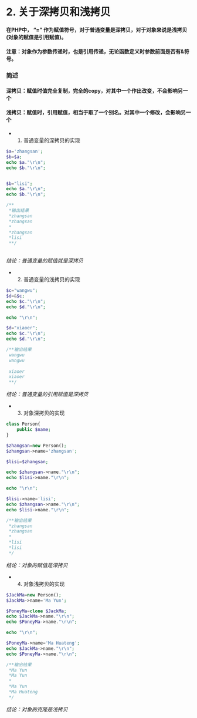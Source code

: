 # 2.  关于深拷贝和浅拷贝

#### 在PHP中， “=” 作为赋值符号，对于普通变量是深拷贝，对于对象来说是浅拷贝(对象的赋值是引用赋值)。
#### 注意：对象作为参数传递时，也是引用传递，无论函数定义时参数前面是否有&符号。

### 简述
#### 深拷贝：赋值时值完全复制，完全的copy，对其中一个作出改变，不会影响另一个
#### 浅拷贝：赋值时，引用赋值，相当于取了一个别名。对其中一个修改，会影响另一个



+ 1. 普通变量的深拷贝的实现

```php
$a='zhangsan';
$b=$a;
echo $a."\r\n";
echo $b."\r\n";  


$b="lisi";
echo $a."\r\n";
echo $b."\r\n";

/**
 *输出结果
 *zhangsan
 *zhangsan
 *
 *zhangsan
 *lisi
 **/
 
```
 *结论：普通变量的赋值就是深拷贝*


+ 2. 普通变量的浅拷贝的实现
  

```php
$c="wangwu";
$d=&$c;
echo $c."\r\n";
echo $d."\r\n";

echo "\r\n";

$d="xiaoer";
echo $c."\r\n";
echo $d."\r\n";

/**输出结果
 wangwu
 wangwu
   
 xiaoer
 xiaoer
 **/
```

*结论：普通变量的引用赋值是深拷贝*


+ 3. 对象深拷贝的实现
```php
class Person{
    public $name;
}

$zhangsan=new Person();
$zhangsan->name='zhangsan';

$lisi=$zhangsan;

echo $zhangsan->name."\r\n";
echo $lisi->name."\r\n";

echo "\r\n";

$lisi->name='lisi';
echo $zhangsan->name."\r\n";
echo $lisi->name."\r\n";

/**输出结果
 *zhangsan
 *zhangsan
 *
 *lisi
 *lisi
 */
```

*结论：对象的赋值是深拷贝*
+ 4. 对象浅拷贝的实现  
  
```php
$JackMa=new Person();
$JackMa->name='Ma Yun';

$PoneyMa=clone $JackMa;
echo $JackMa->name."\r\n";
echo $PoneyMa->name."\r\n";

echo "\r\n";

$PoneyMa->name='Ma Huateng';
echo $JackMa->name."\r\n";
echo $PoneyMa->name."\r\n";

/**输出结果
 *Ma Yun
 *Ma Yun
 *
 *Ma Yun
 *Ma Huateng
 */
```
*结论：对象的克隆是浅拷贝*
